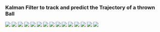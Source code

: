 ### Kalman Filter to track and predict the Trajectory of a thrown Ball

![](Report/KalmanFilter/0001.png?raw=true)
![](Report/KalmanFilter/0002.png?raw=true)
![](Report/KalmanFilter/0003.png?raw=true)
![](Report/KalmanFilter/0004.png?raw=true)
![](Report/KalmanFilter/0005.png?raw=true)
![](Report/KalmanFilter/0006.png?raw=true)
![](Report/KalmanFilter/0007.png?raw=true)
![](Report/KalmanFilter/0008.png?raw=true)
![](Report/KalmanFilter/0009.png?raw=true)
![](Report/KalmanFilter/0010.png?raw=true)
![](Report/KalmanFilter/0011.png?raw=true)
![](Report/KalmanFilter/0012.png?raw=true)
![](Report/KalmanFilter/0013.png?raw=true)
![](Report/KalmanFilter/0014.png?raw=true)
![](Report/KalmanFilter/0015.png?raw=true)
